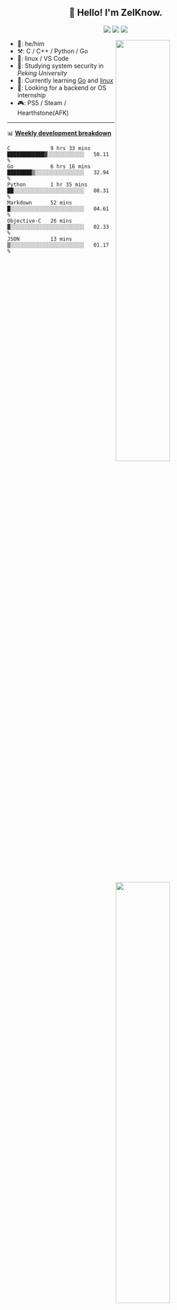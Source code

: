 <!--
**ZelKnow/ZelKnow** is a ✨ _special_ ✨ repository because its `README.md` (this file) appears on your GitHub profile.

Here are some ideas to get you started:

- 🔭 I’m currently working on ...
- 🌱 I’m currently learning ...
- 👯 I’m looking to collaborate on ...
- 🤔 I’m looking for help with ...
- 💬 Ask me about ...
- 📫 How to reach me: ...
- 😄 Pronouns: ...
- ⚡ Fun fact: ...
-->

<h2 align="center">👋 Hello! I'm ZelKnow.</h2>
<p align="center">
  <a href="mailto:zelknow@outlook.com"><img border="0" src="https://shields.io/badge/email-orange?style=for-the-badge&logo=microsoftoutlook" /></a>
  <a href="https://twitter.com/zelknow"><img border="0" src="https://shields.io/twitter/follow/zelknow?label=Follow&style=for-the-badge&logo=twitter&color=blue" /></a>
  <a href="https://leetcode-cn.com/u/zelknow/"><img border="0" src="https://fc.dianhsu.top/lc?user=zelknow&loc=cn&req=rating" /></a>
</p>

[<img align="right" width="50%" src="https://github-readme-stats.vercel.app/api?username=ZelKnow&theme=dark&show_icons=true">](https://metrics.lecoq.io/zelknow#gh-dark-mode-only)
[<img align="right" width="50%" src="https://github-readme-stats.vercel.app/api?username=ZelKnow&show_icons=true">](https://metrics.lecoq.io/zelknow#gh-light-mode-only)

-   👨: he/him
-   ⚒️: C / C++ / Python / Go
-   🧰: linux / VS Code
-   🏫: Studying system security in *Peking University*
-   📖: Currently learning [Go](https://go.dev/) and [linux](https://www.kernel.org/)
-   🤝: Looking for a backend or OS internship
-   🎮: PS5 / Steam / Hearthstone(AFK)
---

📊 [**Weekly development breakdown**](https://github.com/athul/waka-readme)

<!--START_SECTION:waka-->

```text
C             9 hrs 33 mins   ████████████▓░░░░░░░░░░░░   50.11 %
Go            6 hrs 16 mins   ████████▒░░░░░░░░░░░░░░░░   32.94 %
Python        1 hr 35 mins    ██░░░░░░░░░░░░░░░░░░░░░░░   08.31 %
Markdown      52 mins         █░░░░░░░░░░░░░░░░░░░░░░░░   04.61 %
Objective-C   26 mins         ▓░░░░░░░░░░░░░░░░░░░░░░░░   02.33 %
JSON          13 mins         ▒░░░░░░░░░░░░░░░░░░░░░░░░   01.17 %
```

<!--END_SECTION:waka-->
